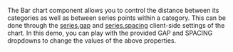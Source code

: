 The Bar chart component allows you to control the distance between its categories as well as between series points within a category. This can be done through the [series.gap](http://docs.telerik.com/kendo-ui/api/javascript/dataviz/ui/chart#configuration-series.gap) and [series.spacing](http://docs.telerik.com/kendo-ui/api/javascript/dataviz/ui/chart#configuration-series.spacing) client-side settings of the chart.
In this demo, you can play with the provided GAP and SPACING dropdowns to change the values of the above properties.
